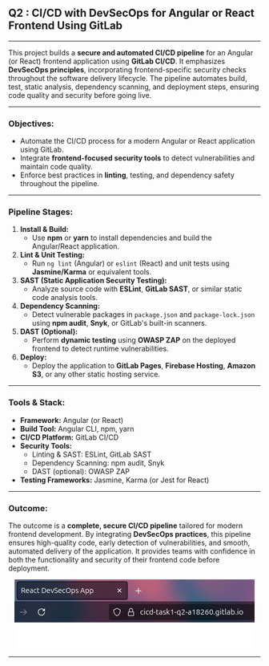 ## Q2 : **CI/CD with DevSecOps for Angular or React Frontend Using GitLab**

---

This project builds a **secure and automated CI/CD pipeline** for an Angular (or React) frontend application using **GitLab CI/CD**. It emphasizes **DevSecOps principles**, incorporating frontend-specific security checks throughout the software delivery lifecycle. The pipeline automates build, test, static analysis, dependency scanning, and deployment steps, ensuring code quality and security before going live.

---

### **Objectives:**

- Automate the CI/CD process for a modern Angular or React application using GitLab.
- Integrate **frontend-focused security tools** to detect vulnerabilities and maintain code quality.
- Enforce best practices in **linting**, testing, and dependency safety throughout the pipeline.

---

### **Pipeline Stages:**

1. **Install & Build:**
    - Use **npm** or **yarn** to install dependencies and build the Angular/React application.
2. **Lint & Unit Testing:**
    - Run `ng lint` (Angular) or `eslint` (React) and unit tests using **Jasmine/Karma** or equivalent tools.
3. **SAST (Static Application Security Testing):**
    - Analyze source code with **ESLint**, **GitLab SAST**, or similar static code analysis tools.
4. **Dependency Scanning:**
    - Detect vulnerable packages in `package.json` and `package-lock.json` using **npm audit**, **Snyk**, or GitLab's built-in scanners.
5. **DAST (Optional):**
    - Perform **dynamic testing** using **OWASP ZAP** on the deployed frontend to detect runtime vulnerabilities.
6. **Deploy:**
    - Deploy the application to **GitLab Pages**, **Firebase Hosting**, **Amazon S3**, or any other static hosting service.

---

### **Tools & Stack:**

- **Framework:** Angular (or React)
- **Build Tool:** Angular CLI, npm, yarn
- **CI/CD Platform:** GitLab CI/CD
- **Security Tools:**
    - Linting & SAST: ESLint, GitLab SAST
    - Dependency Scanning: npm audit, Snyk
    - DAST (optional): OWASP ZAP
- **Testing Frameworks:** Jasmine, Karma (or Jest for React)

---

### **Outcome:**

The outcome is a **complete, secure CI/CD pipeline** tailored for modern frontend development. By integrating **DevSecOps practices**, this pipeline ensures high-quality code, early detection of vulnerabilities, and smooth, automated delivery of the application. It provides teams with confidence in both the functionality and security of their frontend code before deployment.

<p align="center">
  <img src="final-result.png">
</p>

---
